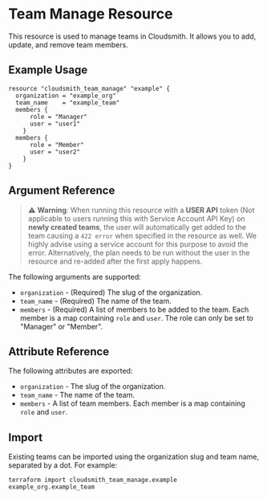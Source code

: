 # Team Manage Resource

This resource is used to manage teams in Cloudsmith. It allows you to add, update, and remove team members.

## Example Usage

```hcl
resource "cloudsmith_team_manage" "example" {
  organization = "example_org"
  team_name    = "example_team"
  members {
      role = "Manager"
      user = "user1"
    }
  members {
      role = "Member"
      user = "user2"
    }
}
```

## Argument Reference

> :warning: **Warning**: When running this resource with a **USER API** token (Not applicable to users running this with Service Account API Key) on **newly created teams**, the user will automatically get added to the team causing a `422 error` when specified in the resource as well. We highly advise using a service account for this purpose to avoid the error. Alternatively, the plan needs to be run without the user in the resource and re-added after the first apply happens.

The following arguments are supported:

- `organization` - (Required) The slug of the organization.
- `team_name` - (Required) The name of the team.
- `members` - (Required) A list of members to be added to the team. Each member is a map containing `role` and `user`. The role can only be set to "Manager" or "Member".

## Attribute Reference

The following attributes are exported:

- `organization` - The slug of the organization.
- `team_name` - The name of the team.
- `members` - A list of team members. Each member is a map containing `role` and `user`.

## Import

Existing teams can be imported using the organization slug and team name, separated by a dot. For example:

```hcl
terraform import cloudsmith_team_manage.example example_org.example_team
```
